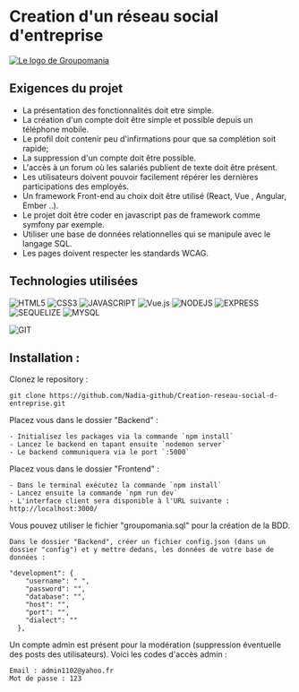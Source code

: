 # Creation d'un réseau social d'entreprise



[![Le logo de Groupomania](https://user.oc-static.com/upload/2019/09/04/15676009353158_image2.png)](https://user.oc-static.com/upload/2019/09/04/15676009353158_image2.png)



## Exigences du projet

- La présentation des fonctionnalités doit etre simple.
- La création d'un compte doit être simple et possible depuis un téléphone mobile.
- Le profil doit contenir peu d'infirmations pour que sa complétion soit rapide;
- La suppression d'un compte doit être possible.
- L'accès à un forum où les salariés publient de texte doit être présent.
- Les utilisateurs doivent pouvoir facilement répérer les dernières participations des employés.
- Un framework Front-end au choix doit être utilisé (React, Vue , Angular, Ember ..).
- Le projet doit être coder en javascript pas de framework comme symfony par exemple.
- Utiliser une base de données relationnelles qui se manipule avec le langage SQL.
- Les pages doivent respecter les standards WCAG.
 

## Technologies utilisées

![HTML5](https://img.shields.io/badge/HTML5-E34F26?style=for-the-badge&logo=html5&logoColor=white)
![CSS3](https://img.shields.io/badge/CSS3-1572B6?style=for-the-badge&logo=css3&logoColor=white)
![JAVASCRIPT](https://img.shields.io/badge/JavaScript-323330?style=for-the-badge&logo=javascript&logoColor=F7DF1E)
![Vue.js](https://img.shields.io/badge/vuejs-%2335495e.svg?style=for-the-badge&logo=vuedotjs&logoColor=%234FC08D)
![NODEJS](https://img.shields.io/badge/Node.js-43853D?style=for-the-badge&logo=node.js&logoColor=white)
![EXPRESS](https://img.shields.io/badge/Express.js-404D59?style=for-the-badge)
![SEQUELIZE](https://img.shields.io/badge/Sequelize-40a4ec?style=for-the-badge&logo=sequelize&logoColor=white)
![MYSQL](https://img.shields.io/badge/Mysql-0275d8?style=for-the-badge&logo=mysql&logoColor=f0ad4e)

![GIT](https://img.shields.io/badge/Git-E34F26?style=for-the-badge&logo=git&logoColor=white)


## Installation : 

Clonez le repository :

```
git clone https://github.com/Nadia-github/Creation-reseau-social-d-entreprise.git

```

Placez vous dans le dossier "Backend" :

```
- Initialisez les packages via la commande `npm install`
- Lancez le backend en tapant ensuite `nodemon server`
- Le backend communiquera via le port `:5000`

```
Placez vous dans le dossier "Frontend" :

```
- Dans le terminal exécutez la commande `npm install`
- Lancez ensuite la commande `npm run dev`
- L'interface client sera disponible à l'URL suivante : http://localhost:3000/

```
Vous pouvez utiliser le fichier "groupomania.sql" pour la création de la BDD.

```
Dans le dossier "Backend", créer un fichier config.json (dans un dossier "config") et y mettre dedans, les données de votre base de données :

"development": {
    "username": " ",
    "password": "",
    "database": "",
    "host": "",
    "port": "",
    "dialect": ""
  },
  ```
Un compte admin est présent pour la modération (suppression éventuelle des posts des utilisateurs).
Voici les codes d'accès admin :

```
Email : admin1102@yahoo.fr
Mot de passe : 123
```



